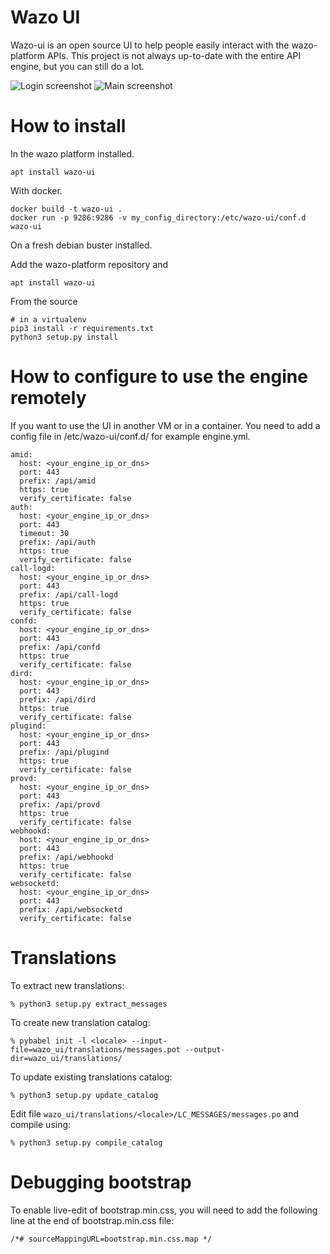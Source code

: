 # Wazo UI

Wazo-ui is an open source UI to help people easily interact with the wazo-platform APIs.
This project is not always up-to-date with the entire API engine, but you can still do a lot.

![Login screenshot](/contribs/screenshots/login.png?raw=true "Login")
![Main screenshot](/contribs/screenshots/main.png?raw=true "Main")

# How to install

In the wazo platform installed.

    apt install wazo-ui

With docker.

    docker build -t wazo-ui .
    docker run -p 9286:9286 -v my_config_directory:/etc/wazo-ui/conf.d wazo-ui

On a fresh debian buster installed.

Add the wazo-platform repository and

    apt install wazo-ui

From the source

    # in a virtualenv
    pip3 install -r requirements.txt
    python3 setup.py install


# How to configure to use the engine remotely

If you want to use the UI in another VM or in a container.
You need to add a config file in /etc/wazo-ui/conf.d/ for example engine.yml.

```
amid:
  host: <your_engine_ip_or_dns>
  port: 443
  prefix: /api/amid
  https: true
  verify_certificate: false
auth:
  host: <your_engine_ip_or_dns>
  port: 443
  timeout: 30
  prefix: /api/auth
  https: true
  verify_certificate: false
call-logd:
  host: <your_engine_ip_or_dns>
  port: 443
  prefix: /api/call-logd
  https: true
  verify_certificate: false
confd:
  host: <your_engine_ip_or_dns>
  port: 443
  prefix: /api/confd
  https: true
  verify_certificate: false
dird:
  host: <your_engine_ip_or_dns>
  port: 443
  prefix: /api/dird
  https: true
  verify_certificate: false
plugind:
  host: <your_engine_ip_or_dns>
  port: 443
  prefix: /api/plugind
  https: true
  verify_certificate: false
provd:
  host: <your_engine_ip_or_dns>
  port: 443
  prefix: /api/provd
  https: true
  verify_certificate: false
webhookd:
  host: <your_engine_ip_or_dns>
  port: 443
  prefix: /api/webhookd
  https: true
  verify_certificate: false
websocketd:
  host: <your_engine_ip_or_dns>
  port: 443
  prefix: /api/websocketd
  verify_certificate: false
```

# Translations

To extract new translations:

    % python3 setup.py extract_messages

To create new translation catalog:

    % pybabel init -l <locale> --input-file=wazo_ui/translations/messages.pot --output-dir=wazo_ui/translations/


To update existing translations catalog:

    % python3 setup.py update_catalog

Edit file `wazo_ui/translations/<locale>/LC_MESSAGES/messages.po` and compile
using:

    % python3 setup.py compile_catalog

# Debugging bootstrap

To enable live-edit of bootstrap.min.css, you will need to add the following line at the end of
bootstrap.min.css file:

    /*# sourceMappingURL=bootstrap.min.css.map */
